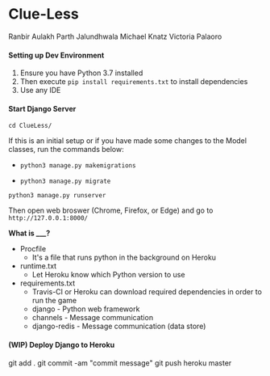 # Clue-Less

Ranbir Aulakh 
Parth Jalundhwala 
Michael Knatz 
Victoria Palaoro 

#### Setting up Dev Environment
1. Ensure you have Python 3.7 installed
2. Then execute `pip install requirements.txt` to install dependencies
3. Use any IDE

#### Start Django Server
`cd ClueLess/`

If this is an initial setup or if you have made some changes to the Model classes, run the commands below:

- `python3 manage.py makemigrations`

- `python3 manage.py migrate`

`python3 manage.py runserver`

Then open web broswer (Chrome, Firefox, or Edge) and go to `http://127.0.0.1:8000/`

**What is ___?**
- Procfile
    - It's a file that runs python in the background on Heroku
- runtime.txt
    - Let Heroku know which Python version to use
- requirements.txt
    - Travis-CI or Heroku can download required dependencies in order to run the game
    - django - Python web framework
    - channels - Message communication
    - django-redis - Message communication (data store)


#### (WIP) Deploy Django to Heroku
git add .
git commit -am "commit message"
git push heroku master

